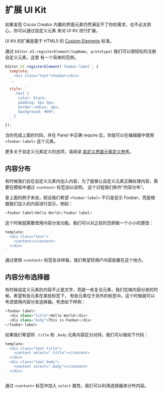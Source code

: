 # 扩展 UI Kit

如果发现 Cocos Creator 内置的界面元素仍然满足不了你的需求，也不必太担心，你可以通过自定义元素
来对 UI Kit 进行扩展。

UI Kit 的扩展是基于 HTML5 的 [Custom Elements](http://www.html5rocks.com/zh/tutorials/webcomponents/customelements/) 标准。

通过 `Editor.UI.registerElement(tagName, prototype)` 我们可以很轻松的注册自定义元素。这里
有一个简单的范例。

```javascript
Editor.UI.registerElement('foobar-label', {
  template: `
    <div class="text">Foobar</div>
  `,

  style: `
    .text {
      color: black;
      padding: 2px 5px;
      border-radius: 3px;
      background: #09f;
    }
  `
});
```

当你完成上面的代码，并在 Panel 中正确 require 后，你就可以在编辑器中使用 `<foobar-label>`
这个元素。

更多关于自定义元素定义的选项，请阅读 [自定义界面元素定义参考](reference/custom-element-reference.md)。

## 内容分布

有时候我们会在自定义元素内加入内容，为了能够让自定义元素正确处理内容，需要在模板中通过 `<content>` 标签加以说明。
这个过程我们称作“内容分布”。

拿上面的例子来说，假设我们希望 `<foobar-label>` 不只是显示 Foobar，而是根据我们加入的内容进行显示，例如：

```javascript
<foobar-label>Hello World</foobar-label>
```

这个时候就需要使用内容分发功能。我们可以对之前的范例做一个小小的更改：

```javascript
template: `
  <div class="text">
    <content></content>
  </div>
`
```

通过使用 `<content>` 标签告诉样板，我们希望将用户内容放置在这个地方。

## 内容分布选择器

有时候自定义元素的内容不止是文字，而是一些复合元素，我们在做内容分发的时候，希望有些元素在某些标签下，
有些元素位于另外的标签中。这个时候就可以考虑使用内容分发选择器。考虑如下样例：

```javascript
<foobar-label>
  <div class="title">Hello World</div>
  <div class="body">This is Foobar</div>
</foobar-label>
```

如果我们希望将 `.title` 和 `.body` 元素内容区分对待，我们可以做如下代码：

```javascript
template: `
  <div class="text title">
    <content select=".title"></content>
  </div>
  <div class="text body">
    <content select=".body"></content>
  </div>
`
```

通过 `<content>` 标签中加入 `select` 属性，我们可以利用选择器来分布内容。

